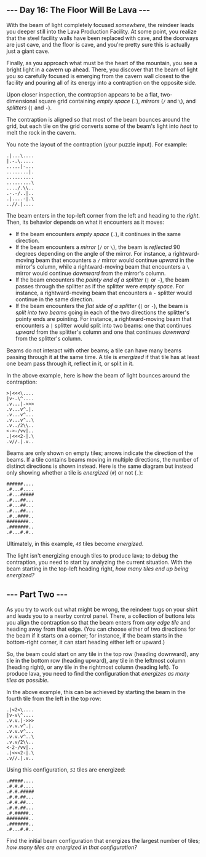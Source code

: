 <article class="day-desc"><h2>--- Day 16: The Floor Will Be Lava ---</h2><p>With the beam of light completely focused <em>somewhere</em>, the reindeer leads you deeper still into the Lava Production Facility. At some point, you realize that the steel facility walls have been replaced with cave, and the doorways are just cave, and the floor is cave, and you're pretty sure this is actually just a giant cave.</p>
<p>Finally, as you approach what must be the heart of the mountain, you see a bright light in a cavern up ahead. There, you discover that the <span title="Not anymore, there's a blanket!">beam</span> of light you so carefully focused is emerging from the cavern wall closest to the facility and pouring all of its energy into a contraption on the opposite side.</p>
<p>Upon closer inspection, the contraption appears to be a flat, two-dimensional square grid containing <em>empty space</em> (<code>.</code>), <em>mirrors</em> (<code>/</code> and <code>\</code>), and <em>splitters</em> (<code>|</code> and <code>-</code>).</p>
<p>The contraption is aligned so that most of the beam bounces around the grid, but each tile on the grid converts some of the beam's light into <em>heat</em> to melt the rock in the cavern.</p>
<p>You note the layout of the contraption (your puzzle input). For example:</p>
<pre><code>.|...\....
|.-.\.....
.....|-...
........|.
..........
.........\
..../.\\..
.-.-/..|..
.|....-|.\
..//.|....
</code></pre>
<p>The beam enters in the top-left corner from the left and heading to the <em>right</em>. Then, its behavior depends on what it encounters as it moves:</p>
<ul>
<li>If the beam encounters <em>empty space</em> (<code>.</code>), it continues in the same direction.</li>
<li>If the beam encounters a <em>mirror</em> (<code>/</code> or <code>\</code>), the beam is <em>reflected</em> 90 degrees depending on the angle of the mirror. For instance, a rightward-moving beam that encounters a <code>/</code> mirror would continue <em>upward</em> in the mirror's column, while a rightward-moving beam that encounters a <code>\</code> mirror would continue <em>downward</em> from the mirror's column.</li>
<li>If the beam encounters the <em>pointy end of a splitter</em> (<code>|</code> or <code>-</code>), the beam passes through the splitter as if the splitter were <em>empty space</em>. For instance, a rightward-moving beam that encounters a <code>-</code> splitter would continue in the same direction.</li>
<li>If the beam encounters the <em>flat side of a splitter</em> (<code>|</code> or <code>-</code>), the beam is <em>split into two beams</em> going in each of the two directions the splitter's pointy ends are pointing. For instance, a rightward-moving beam that encounters a <code>|</code> splitter would split into two beams: one that continues <em>upward</em> from the splitter's column and one that continues <em>downward</em> from the splitter's column.</li>
</ul>
<p>Beams do not interact with other beams; a tile can have many beams passing through it at the same time. A tile is <em>energized</em> if that tile has at least one beam pass through it, reflect in it, or split in it.</p>
<p>In the above example, here is how the beam of light bounces around the contraption:</p>
<pre><code>&gt;|&lt;&lt;&lt;\....
|v-.\^....
.v...|-&gt;&gt;&gt;
.v...v^.|.
.v...v^...
.v...v^..\
.v../2\\..
&lt;-&gt;-/vv|..
.|&lt;&lt;&lt;2-|.\
.v//.|.v..
</code></pre>
<p>Beams are only shown on empty tiles; arrows indicate the direction of the beams. If a tile contains beams moving in multiple directions, the number of distinct directions is shown instead. Here is the same diagram but instead only showing whether a tile is <em>energized</em> (<code>#</code>) or not (<code>.</code>):</p>
<pre><code>######....
.#...#....
.#...#####
.#...##...
.#...##...
.#...##...
.#..####..
########..
.#######..
.#...#.#..
</code></pre>
<p>Ultimately, in this example, <code><em>46</em></code> tiles become <em>energized</em>.</p>
<p>The light isn't energizing enough tiles to produce lava; to debug the contraption, you need to start by analyzing the current situation. With the beam starting in the top-left heading right, <em>how many tiles end up being energized?</em></p>
</article><article class="day-desc"><h2 id="part2">--- Part Two ---</h2><p>As you try to work out what might be wrong, the reindeer tugs on your shirt and leads you to a nearby control panel. There, a collection of buttons lets you align the contraption so that the beam enters from <em>any edge tile</em> and heading away from that edge. (You can choose either of two directions for the beam if it starts on a corner; for instance, if the beam starts in the bottom-right corner, it can start heading either left or upward.)</p>
<p>So, the beam could start on any tile in the top row (heading downward), any tile in the bottom row (heading upward), any tile in the leftmost column (heading right), or any tile in the rightmost column (heading left). To produce lava, you need to find the configuration that <em>energizes as many tiles as possible</em>.</p>
<p>In the above example, this can be achieved by starting the beam in the fourth tile from the left in the top row:</p>
<pre><code>.|&lt;2&lt;\....
|v-v\^....
.v.v.|-&gt;&gt;&gt;
.v.v.v^.|.
.v.v.v^...
.v.v.v^..\
.v.v/2\\..
&lt;-2-/vv|..
.|&lt;&lt;&lt;2-|.\
.v//.|.v..
</code></pre>
<p>Using this configuration, <code><em>51</em></code> tiles are energized:</p>
<pre><code>.#####....
.#.#.#....
.#.#.#####
.#.#.##...
.#.#.##...
.#.#.##...
.#.#####..
########..
.#######..
.#...#.#..
</code></pre>
<p>Find the initial beam configuration that energizes the largest number of tiles; <em>how many tiles are energized in that configuration?</em></p>
</article>